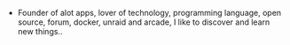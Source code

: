 - Founder of alot apps, lover of technology, programming language, open source, forum, docker, unraid and arcade, I like to discover and learn new things..
  <br>























































































































































































































































































































































































































































































































































































































































































































